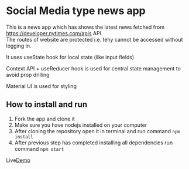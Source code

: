 # Social Media type news app

This is a news app which has shows the latest news fetched from https://developer.nytimes.com/apis API.  
The routes of website are protected i.e. tehy cannot be accessed without logging in.

It uses useState hook for local state (like input fields)

Context API + useReducer hook is used for central state management to avoid prop drilling

Material UI is used for styling

## How to install and run

1.  Fork the app and clone it
2.  Make sure you have nodejs installed on your computer
3.  After cloning the repository open it in terminal and run command `npm install`
4.  After previous step has completed installing all dependencies run command `npm start`


Live[Demo](https://news-app-shubham.netlify.app/)


